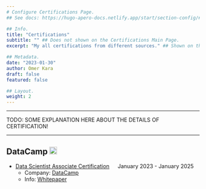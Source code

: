 ```yaml
---
# Configure Certifications Page.
## See docs: https://hugo-apero-docs.netlify.app/start/section-config/#lists-of-pages

## Info.
title: "Certifications"
subtitle: "" ## Does not shown on the Certifications Main Page.
excerpt: "My all certifications from different sources." ## Shown on the Certcification Main Page, but does not shown on the Certifications Page.

## Metadata.
date: "2023-01-30"
author: Omer Kara
draft: false
featured: false

## Layout.
weight: 2
---
```




---

TODO: SOME EXPLANATION HERE ABOUT THE DETAILS OF CERTIFICATION!

---

## DataCamp <img src='/../../../img/icons/datacamp-3.png' alt="DataCamp" style="height: 20px; width:20px;"/>
- [Data Scientist Associate Certification](https://www.datacamp.com/certificate/DSA0017610627699) &emsp; January 2023 - January 2025
  + Company: [DataCamp](https://www.datacamp.com/)
  + Info: [Whitepaper](https://assets.datacamp.com/email/other/ds-certification-whitepaper.pdf)
